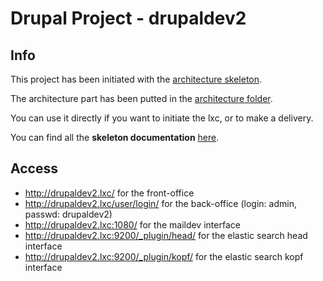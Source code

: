 # Drupal Project - drupaldev2

## Info

This project has been initiated with the [architecture skeleton](https://git.smile.fr/drupal/drupal8-architecture-skeleton).

The architecture part has been putted in the [architecture folder](architecture/).

You can use it directly if you want to initiate the lxc, or to make a delivery.

You can find all the __skeleton documentation__ [here](architecture/README.md).

## Access

 + http://drupaldev2.lxc/                   for the front-office
 + http://drupaldev2.lxc/user/login/        for the back-office (login: admin, passwd: drupaldev2)
 + http://drupaldev2.lxc:1080/              for the maildev interface
 + http://drupaldev2.lxc:9200/_plugin/head/ for the elastic search head interface
 + http://drupaldev2.lxc:9200/_plugin/kopf/ for the elastic search kopf interface
